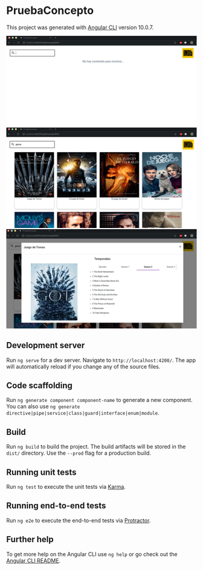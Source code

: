 # PruebaConcepto

This project was generated with [Angular CLI](https://github.com/angular/angular-cli) version 10.0.7.

![alt text](https://github.com/NeiderFajardo/pruebaConcepto/blob/master/readmeImg/inicio.jpg)
![alt text](https://github.com/NeiderFajardo/pruebaConcepto/blob/master/readmeImg/inicio2.png)
![alt text](https://github.com/NeiderFajardo/pruebaConcepto/blob/master/readmeImg/detalle.png)

## Development server

Run `ng serve` for a dev server. Navigate to `http://localhost:4200/`. The app will automatically reload if you change any of the source files.

## Code scaffolding

Run `ng generate component component-name` to generate a new component. You can also use `ng generate directive|pipe|service|class|guard|interface|enum|module`.

## Build

Run `ng build` to build the project. The build artifacts will be stored in the `dist/` directory. Use the `--prod` flag for a production build.

## Running unit tests

Run `ng test` to execute the unit tests via [Karma](https://karma-runner.github.io).

## Running end-to-end tests

Run `ng e2e` to execute the end-to-end tests via [Protractor](http://www.protractortest.org/).

## Further help

To get more help on the Angular CLI use `ng help` or go check out the [Angular CLI README](https://github.com/angular/angular-cli/blob/master/README.md).
